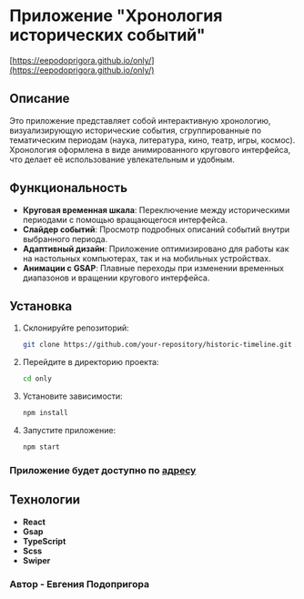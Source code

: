 # Приложение "Хронология исторических событий"

[https://eepodoprigora.github.io/only/](https://eepodoprigora.github.io/only/)

## Описание

Это приложение представляет собой интерактивную хронологию, визуализирующую исторические события, сгруппированные по тематическим периодам (наука, литература, кино, театр, игры, космос). Хронология оформлена в виде анимированного кругового интерфейса, что делает её использование увлекательным и удобным.

## Функциональность

- **Круговая временная шкала**: Переключение между историческими периодами с помощью вращающегося интерфейса.
- **Слайдер событий**: Просмотр подробных описаний событий внутри выбранного периода.
- **Адаптивный дизайн**: Приложение оптимизировано для работы как на настольных компьютерах, так и на мобильных устройствах.
- **Анимации с GSAP**: Плавные переходы при изменении временных диапазонов и вращении кругового интерфейса.

## Установка

1. Склонируйте репозиторий:

   ```bash
   git clone https://github.com/your-repository/historic-timeline.git

   ```

2. Перейдите в директорию проекта:

   ```bash
   cd only

   ```

3. Установите зависимости:

   ```bash
   npm install

   ```

4. Запустите приложение:
   ```bash
   npm start
   ```

### Приложение будет доступно по [адресу](http://localhost:3000/)

## Технологии

- **React**
- **Gsap**
- **TypeScript**
- **Scss**
- **Swiper**

### Автор - Евгения Подопригора

